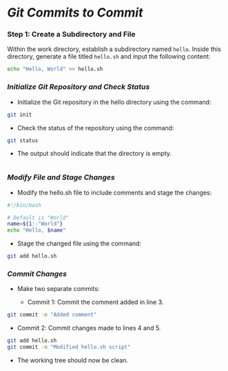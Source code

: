# _*Git Commits to Commit*_

### Step 1: Create a Subdirectory and File

Within the work directory, establish a subdirectory named `hello`. Inside this directory, generate a file titled `hello.sh` and input the following content:

```bash
echo "Hello, World" >> hello.sh
```
    

### _*Initialize Git Repository and Check Status*_

- Initialize the Git repository in the hello directory using the command:

```bash
git init
```

- Check the status of the repository using the command:

```bash
git status
```

- The output should indicate that the directory is empty.

```bash
```

### _*Modify File and Stage Changes*_

- Modify the hello.sh file to include comments and stage the changes:

```bash
#!/bin/bash

# Default is "World"
name=${1:-"World"}
echo "Hello, $name"
```

- Stage the changed file using the command:

```bash
git add hello.sh
```

### _*Commit Changes*_

- Make two separate commits:

  - Commit 1: Commit the comment added in line 3.

```bash
git commit -m "Added comment"
```

  - Commit 2: Commit changes made to lines 4 and 5.

```bash
git add hello.sh
git commit -m "Modified hello.sh script"
```

- The working tree should now be clean.
